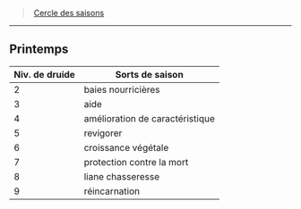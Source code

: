 ﻿---
!GenericItem
Id: druid_seasons_hd.md#printemps
ParentLink: druid_seasons_hd.md#cercle-des-saisons
Name: Printemps
ParentName: Cercle des saisons
NameLevel: 2
Attributes: {}
---
> [Cercle des saisons](hd_druid_seasons.md)

---

## Printemps

|Niv. de druide|Sorts de saison|
|---|---|
|2|baies nourricières|
|3|aide|
|4|amélioration de caractéristique|
|5|revigorer|
|6|croissance végétale|
|7|protection contre la mort|
|8|liane chasseresse|
|9|réincarnation|

